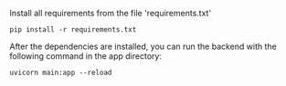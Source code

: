

Install all requirements from the file 'requirements.txt'

```pip install -r requirements.txt```

After the dependencies are installed, you can run the backend with the following command in the app directory:

```uvicorn main:app --reload```